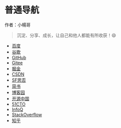 # 普通导航

作者：小楊哥


>沉淀、分享、成长，让自己和他人都能有所收获！😄

- [百度](https://www.baidu.com/)
- [谷歌](https://www.google.com/)
- [GitHub](https://github.com/)
- [Gitee](https://gitee.com/)
- [掘金](https://juejin.cn/)
- [CSDN](https://blog.csdn.net/)
- [SF思否](https://segmentfault.com/)
- [简书](https://www.jianshu.com/)
- [博客园](https://www.cnblogs.com/)
- [开源中国](https://www.oschina.net/)
- [51CTO](https://www.51cto.com/)
- [InfoQ](https://xie.infoq.cn/)
- [StackOverflow](https://stackoverflow.com/)
- [知乎](https://www.zhihu.com/)
